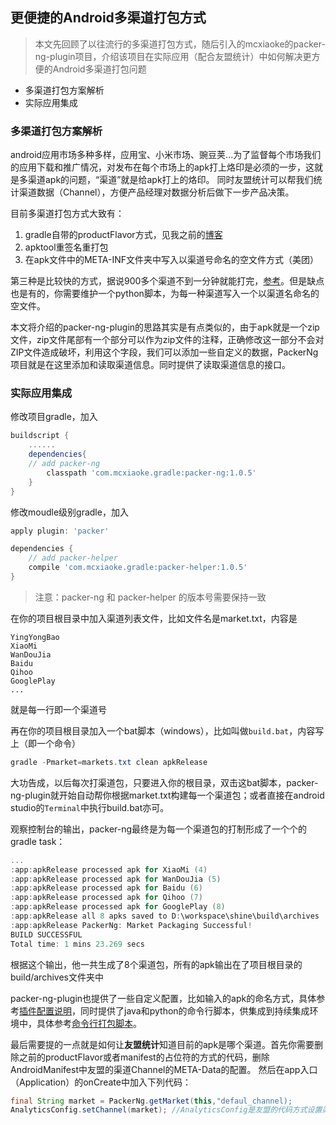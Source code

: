 ## 更便捷的Android多渠道打包方式

>本文先回顾了以往流行的多渠道打包方式，随后引入的mcxiaoke的packer-ng-plugin项目，介绍该项目在实际应用（配合友盟统计）中如何解决更方便的Android多渠道打包问题

* 多渠道打包方案解析 
* 实际应用集成

### 多渠道打包方案解析
android应用市场多种多样，应用宝、小米市场、豌豆荚...为了监督每个市场我们的应用下载和推广情况，对发布在每个市场上的apk打上烙印是必须的一步，这就是多渠道apk的问题，“渠道”就是给apk打上的烙印。
同时友盟统计可以帮我们统计渠道数据（Channel），方便产品经理对数据分析后做下一步产品决策。

目前多渠道打包方式大致有：
1. gradle自带的productFlavor方式，见我之前的[博客](http://www.cnblogs.com/soaringEveryday/p/5368540.html)
2. apktool重签名重打包
3. 在apk文件中的META-INF文件夹中写入以渠道号命名的空文件方式（美团）

第三种是比较快的方式，据说900多个渠道不到一分钟就能打完，[参考](http://tech.meituan.com/mt-apk-packaging.html)。但是缺点也是有的，你需要维护一个python脚本，为每一种渠道写入一个以渠道名命名的空文件。

本文将介绍的packer-ng-plugin的思路其实是有点类似的，由于apk就是一个zip文件，zip文件尾部有一个部分可以作为zip文件的注释，正确修改这一部分不会对ZIP文件造成破坏，利用这个字段，我们可以添加一些自定义的数据，PackerNg项目就是在这里添加和读取渠道信息。同时提供了读取渠道信息的接口。

### 实际应用集成
修改项目gradle，加入
```gradle
buildscript {
    ......
    dependencies{
    // add packer-ng
        classpath 'com.mcxiaoke.gradle:packer-ng:1.0.5'
    }
} 
```

修改moudle级别gradle，加入
```gradle
apply plugin: 'packer' 

dependencies {
    // add packer-helper
    compile 'com.mcxiaoke.gradle:packer-helper:1.0.5'
} 
```
>注意：packer-ng 和 packer-helper 的版本号需要保持一致

在你的项目根目录中加入渠道列表文件，比如文件名是market.txt，内容是
```
YingYongBao
XiaoMi
WanDouJia
Baidu
Qihoo
GooglePlay
...
```
就是每一行即一个渠道号

再在你的项目根目录加入一个bat脚本（windows），比如叫做`build.bat`，内容写上（即一个命令）
``` powershell
gradle -Pmarket=markets.txt clean apkRelease
```

大功告成，以后每次打渠道包，只要进入你的根目录，双击这bat脚本，packer-ng-plugin就开始自动帮你根据market.txt构建每一个渠道包；或者直接在android studio的`Terminal`中执行build.bat亦可。

观察控制台的输出，packer-ng最终是为每一个渠道包的打制形成了一个个的gradle task：
``` powershell
...
:app:apkRelease processed apk for XiaoMi (4)
:app:apkRelease processed apk for WanDouJia (5)
:app:apkRelease processed apk for Baidu (6)
:app:apkRelease processed apk for Qihoo (7)
:app:apkRelease processed apk for GooglePlay (8)
:app:apkRelease all 8 apks saved to D:\workspace\shine\build\archives
:app:apkRelease PackerNg: Market Packaging Successful!
BUILD SUCCESSFUL
Total time: 1 mins 23.269 secs 
```
根据这个输出，他一共生成了8个渠道包，所有的apk输出在了项目根目录的build/archives文件夹中

packer-ng-plugin也提供了一些自定义配置，比如输入的apk的命名方式，具体参考[插件配置说明](https://github.com/mcxiaoke/packer-ng-plugin#%E6%8F%92%E4%BB%B6%E9%85%8D%E7%BD%AE%E8%AF%B4%E6%98%8E%E5%8F%AF%E9%80%89)，同时提供了java和python的命令行脚本，供集成到持续集成环境中，具体参考[命令行打包脚本](https://github.com/mcxiaoke/packer-ng-plugin#%E5%91%BD%E4%BB%A4%E8%A1%8C%E6%89%93%E5%8C%85%E8%84%9A%E6%9C%AC)。

最后需要提的一点就是如何让**友盟统计**知道目前的apk是哪个渠道。首先你需要删除之前的productFlavor或者manifest的占位符的方式的代码，删除AndroidManifest中友盟的渠道Channel的META-Data的配置。
然后在app入口（Application）的onCreate中加入下列代码：
```java
final String market = PackerNg.getMarket(this,"defaul_channel);
AnalyticsConfig.setChannel(market); //AnalyticsConfig是友盟的代码方式设置渠道类
```

